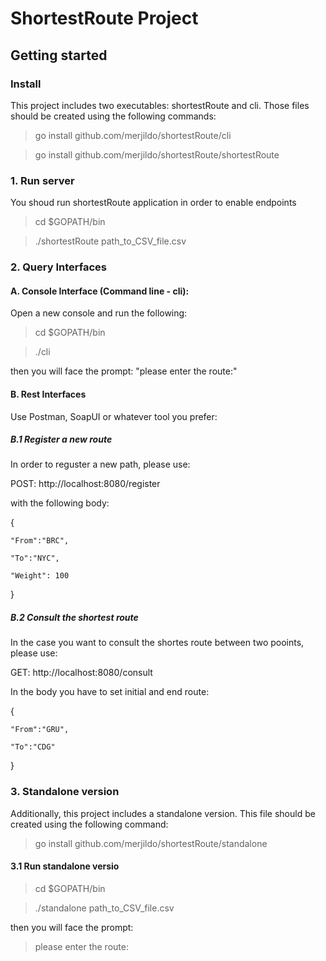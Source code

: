 # ShortestRoute Project

## Getting started

### Install
This project includes two executables: shortestRoute and cli.
Those files should be created using the following commands:
 
> go install github.com/merjildo/shortestRoute/cli

> go install github.com/merjildo/shortestRoute/shortestRoute

### 1. Run server
You shoud run shortestRoute application in order to enable endpoints

> cd $GOPATH/bin

>./shortestRoute path_to_CSV_file.csv

### 2. Query Interfaces

#### A. Console Interface (Command line - cli):
Open a new console and run the following:

> cd $GOPATH/bin

> ./cli

then you will face the prompt:
"please enter the route:"

#### B. Rest Interfaces
Use Postman, SoapUI or whatever tool you prefer:

##### B.1 Register a new route
In order to reguster a new path, please use:

POST: http://localhost:8080/register 

with the following body:

{

	"From":"BRC",

	"To":"NYC",

	"Weight": 100
}

##### B.2 Consult the shortest route
In the case you want to consult the shortes route
between two pooints, please use:

GET: http://localhost:8080/consult

In the body you have to  set initial and end route:

{	

	"From":"GRU",

	"To":"CDG"
}

### 3. Standalone version

Additionally, this project includes a standalone version. 
This file should be created using the following command:

> go install github.com/merjildo/shortestRoute/standalone

#### 3.1 Run standalone versio

> cd $GOPATH/bin

>./standalone path_to_CSV_file.csv

then you will face the prompt:

> please enter the route:
